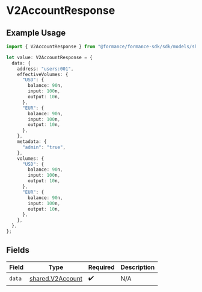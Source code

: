 # V2AccountResponse

## Example Usage

```typescript
import { V2AccountResponse } from "@formance/formance-sdk/sdk/models/shared";

let value: V2AccountResponse = {
  data: {
    address: "users:001",
    effectiveVolumes: {
      "USD": {
        balance: 90n,
        input: 100n,
        output: 10n,
      },
      "EUR": {
        balance: 90n,
        input: 100n,
        output: 10n,
      },
    },
    metadata: {
      "admin": "true",
    },
    volumes: {
      "USD": {
        balance: 90n,
        input: 100n,
        output: 10n,
      },
      "EUR": {
        balance: 90n,
        input: 100n,
        output: 10n,
      },
    },
  },
};
```

## Fields

| Field                                                       | Type                                                        | Required                                                    | Description                                                 |
| ----------------------------------------------------------- | ----------------------------------------------------------- | ----------------------------------------------------------- | ----------------------------------------------------------- |
| `data`                                                      | [shared.V2Account](../../../sdk/models/shared/v2account.md) | :heavy_check_mark:                                          | N/A                                                         |